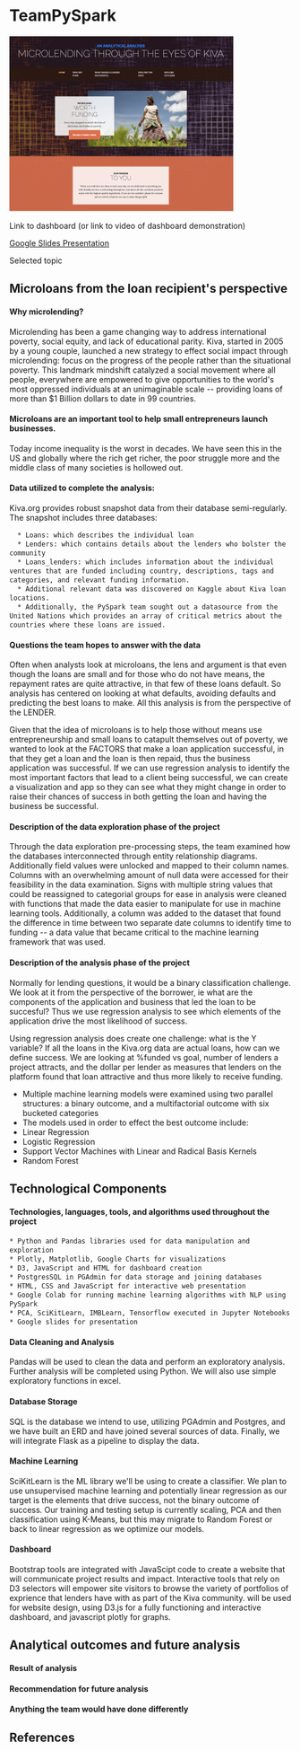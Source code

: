 # TeamPySpark

![Website Landing Page Image](Misc/LP.png)
 
Link to dashboard (or link to video of dashboard demonstration)

 [Google Slides Presentation](https://docs.google.com/presentation/d/1_PMTb9D7JATLUvOpR_WDij9qfOgb7B80TdIEhfzbzYs/edit?usp=sharing)

Selected topic
## Microloans from the loan recipient's perspective

#### Why microlending?
Microlending has been a game changing way to address international poverty, social equity, and lack of educational parity.  Kiva, started in 2005 by a young couple, launched a new strategy to effect social impact through microlending: focus on the progress of the people rather than the situational poverty.  This landmark mindshift catalyzed a social movement where all people, everywhere are empowered to give opportunities to the world's most oppressed individuals at an unimaginable scale -- providing loans of more than $1 Billion dollars to date in 99 countries.

#### Microloans are an important tool to help small entrepreneurs launch businesses.  
Today income inequality is the worst in decades.  We have seen this in the US and globally where the rich get richer, the poor struggle more and the middle class of many societies is hollowed out.  

#### Data utilized to complete the analysis:
Kiva.org provides robust snapshot data from their database semi-regularly. The snapshot includes three databases:

      * Loans: which describes the individual loan
      * Lenders: which contains details about the lenders who bolster the community
      * Loans_lenders: which includes information about the individual ventures that are funded including country, descriptions, tags and categories, and relevant funding information.
      * Additional relevant data was discovered on Kaggle about Kiva loan locations.
      * Additionally, the PySpark team sought out a datasource from the United Nations which provides an array of critical metrics about the countries where these loans are issued.

#### Questions the team hopes to answer with the data
Often when analysts look at microloans, the lens and argument is that even though the loans are small and for those who do not have means, the repayment rates are quite attractive, in that few of these loans default.  So analysis has centered on looking at what defaults, avoiding defaults and predicting the best loans to make.  All this analysis is from the perspective of the LENDER.

Given that the idea of microloans is to help those without means use entrepreneurship and small loans to catapult themselves out of poverty, we wanted to look at the FACTORS that make a loan application successful, in that they get a loan and the loan is then repaid, thus the business application was successful.  If we can use regression analysis to identify the most important factors that lead to a client being successful, we can create a visualization and app so they can see what they might change in order to raise their chances of success in both getting the loan and having the business be successful.

#### Description of the data exploration phase of the project
Through the data exploration pre-processing steps, the team examined how the databases interconnected through entity relationship diagrams.  Additionally field values were unlocked and mapped to their column names. Columns with an overwhelming amount of null data were accessed for their feasibility in the data examination.  Signs with multiple string values that could be reassigned to categorial groups for ease in analysis were cleaned with functions that made the data easier to manipulate for use in machine learning tools.  Additionally, a column was added to the dataset that found the difference in time between two separate date columns to identify time to funding -- a data value that became critical to the machine learning framework that was used. 

#### Description of the analysis phase of the project
Normally for lending questions, it would be a binary classification challenge.  We look at it from the perspective of the borrower, ie what are the components of the application and business that led the loan to be succesful?  Thus we use regression analysis to see which elements of the application drive the most likelihood of success.

Using regression analysis does create one challenge: what is the Y variable?  If all the loans in the Kiva.org data are actual loans, how can we define success.  We are looking at %funded vs goal, number of lenders a project attracts, and the dollar per lender as measures that lenders on the platform found that loan attractive and thus more likely to receive funding.

* Multiple machine learning models were examined using two parallel structures: a binary outcome, and a multifactorial outcome with six bucketed categories
* The models used in order to effect the best outcome include: 
 * Linear Regression
 * Logistic Regression
 * Support Vector Machines with Linear and Radical Basis Kernels
 * Random Forest

## Technological Components

#### Technologies, languages, tools, and algorithms used throughout the project
    * Python and Pandas libraries used for data manipulation and exploration 
    * Plotly, Matplotlib, Google Charts for visualizations 
    * D3, JavaScript and HTML for dashboard creation 
    * PostgresSQL in PGAdmin for data storage and joining databases
    * HTML, CSS and JavaScript for interactive web presentation
    * Google Colab for running machine learning algorithms with NLP using PySpark
    * PCA, SciKitLearn, IMBLearn, Tensorflow executed in Jupyter Notebooks
    * Google slides for presentation

#### Data Cleaning and Analysis
Pandas will be used to clean the data and perform an exploratory analysis. Further analysis will be completed using Python.   We will also use simple exploratory functions in excel.

#### Database Storage
SQL is the database we intend to use, utilizing PGAdmin and Postgres, and we have built an ERD and have joined several sources of data.  Finally, we will integrate Flask as a pipeline to display the data.

#### Machine Learning
SciKitLearn is the ML library we'll be using to create a classifier. We plan to use unsupervised machine learning and potentially linear regression as our target is the elements that drive success, not the binary outcome of success.  Our training and testing setup is currently scaling, PCA and then classification using K-Means, but this may migrate to Random Forest or back to linear regression as we optimize our models.

#### Dashboard
Bootstrap tools are integrated with JavaScipt code to create a website that will communicate project results and impact.  Interactive tools that rely on D3 selectors will empower site visitors to browse the variety of portfolios of exprience that lenders have with as part of the Kiva community.   will be used for website design, using D3.js for a fully functioning and interactive dashboard, and javascript plotly for graphs. 

## Analytical outcomes and future analysis

#### Result of analysis

#### Recommendation for future analysis

#### Anything the team would have done differently

## References

